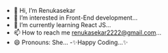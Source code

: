 - 👋 Hi, I’m Renukasekar
- 👀 I’m interested in Front-End development...
- 🌱 I’m currently learning React JS...
- 📫 How to reach me renukasekar2222@gmail.com...
- 😄 Pronouns: She...
-✨Happy Coding...✨
<!---
Renukasekar/Renukasekar is a ✨ special ✨ repository because its `README.md` (this file) appears on your GitHub profile.
You can click the Preview link to take a look at your changes.
--->
